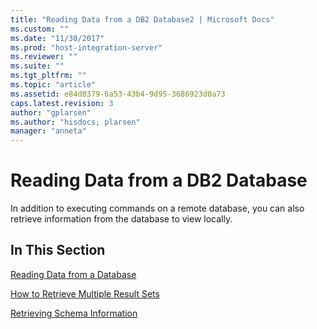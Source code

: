 ```yaml
---
title: "Reading Data from a DB2 Database2 | Microsoft Docs"
ms.custom: ""
ms.date: "11/30/2017"
ms.prod: "host-integration-server"
ms.reviewer: ""
ms.suite: ""
ms.tgt_pltfrm: ""
ms.topic: "article"
ms.assetid: e84d0379-6a53-43b4-9d95-3686923d0a73
caps.latest.revision: 3
author: "gplarsen"
ms.author: "hisdocs; plarsen"
manager: "anneta"
---
```

# Reading Data from a DB2 Database
In addition to executing commands on a remote database, you can also retrieve information from the database to view locally.  
  
## In This Section  
 [Reading Data from a Database](../core/reading-data-from-a-database1.md)  
  
 [How to Retrieve Multiple Result Sets](../core/how-to-retrieve-multiple-result-sets1.md)  
  
 [Retrieving Schema Information](../core/retrieving-schema-information1.md)